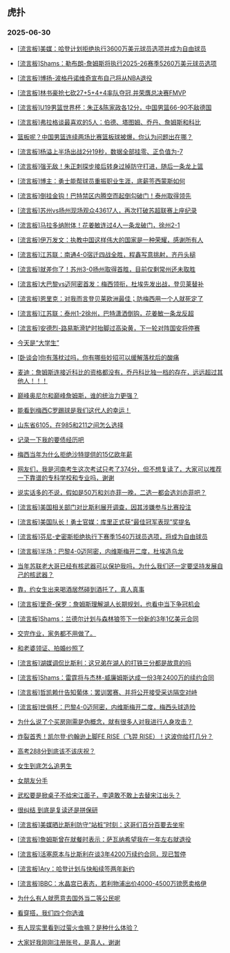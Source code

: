 ## 虎扑 
### 2025-06-30

+ [[流言板]美媒：哈登计划拒绝执行3600万美元球员选项并成为自由球员](https://bbs.hupu.com/633473380.html)

+ [[流言板]Shams：勒布朗-詹姆斯将执行2025-26赛季5260万美元球员选项](https://bbs.hupu.com/633476511.html)

+ [[流言板]博扬-波格丹诺维奇宣布自己将从NBA退役](https://bbs.hupu.com/633476239.html)

+ [[流言板]林书豪抢七砍27+5+4+4率队夺冠,并荣膺总决赛FMVP](https://bbs.hupu.com/633475900.html)

+ [[流言板]U19男篮世界杯：朱正&amp;陈家政各12分，中国男篮66-90不敌德国](https://bbs.hupu.com/633472732.html)

+ [[流言板]弗拉格谈最喜欢的5人：伯德、塔图姆、乔丹、詹姆斯和科比](https://bbs.hupu.com/633475947.html)

+ [篮板呢？中国男篮连续两场比赛篮板球被爆，你认为问题出在哪？](https://bbs.hupu.com/633472851.html)

+ [[流言板]杨溢上半场出战2分19秒，数据全部挂零、正负值为-7](https://bbs.hupu.com/633471779.html)

+ [[流言板]强无敌！朱正刺探步接后转身过掉防守打进，随后一条龙上篮](https://bbs.hupu.com/633471480.html)

+ [[流言板]博主：勇士能帮球员重振职业生涯，底薪签西蒙斯如何](https://bbs.hupu.com/633474237.html)

+ [[流言板]倒挂金钩！巴特禁区内腾空而起倒勾破门！泰州取得领先](https://bbs.hupu.com/633473061.html)

+ [[流言板]苏州vs扬州现场观众43617人，再次打破苏超联赛上座纪录](https://bbs.hupu.com/633473669.html)

+ [[流言板]马拉多纳附体！花姜敏连过4人一条龙破门，徐州2-1](https://bbs.hupu.com/633473989.html)

+ [[流言板]伊万发文：执教中国这样伟大的国家是一种荣耀，感谢所有人](https://bbs.hupu.com/633468827.html)

+ [[流言板]江苏联：南通4-0宿迁四战全胜，程鑫写意挑射，齐丹头槌](https://bbs.hupu.com/633474329.html)

+ [[流言板]就差你了！苏州3-0扬州取得首胜，目前仅剩常州还未取胜](https://bbs.hupu.com/633473827.html)

+ [[流言板]大巴黎vs迈阿密首发：梅西领衔，杜埃先发出战，登贝莱替补](https://bbs.hupu.com/633476323.html)

+ [[流言板]恩里克：对我而言登贝莱欧洲最佳；防梅西用一个人就死定了](https://bbs.hupu.com/633470045.html)

+ [[流言板]江苏联：泰州1-2徐州，巴特潇洒倒钩，花姜敏一条龙反超](https://bbs.hupu.com/633474422.html)

+ [[流言板]安德烈-路易斯滑铲时抬脚过高染黄，下一轮对阵国安将停赛](https://bbs.hupu.com/633472924.html)

+ [今天是“大学生”](https://bbs.hupu.com/633474372.html)

+ [[卧谈会]你有落枕过吗，你有哪些妙招可以缓解落枕后的酸痛](https://bbs.hupu.com/633474600.html)

+ [麦迪：詹姆斯连接近科比的资格都没有，乔丹科比独一档的存在，远远超过其他人！！！](https://bbs.hupu.com/633472161.html)

+ [巅峰奥尼尔和巅峰詹姆斯，谁的统治力更强？](https://bbs.hupu.com/633473231.html)

+ [能看到梅西C罗踢球是我们这代人的幸运！](https://bbs.hupu.com/633471338.html)

+ [山东省6105，在985和211之间怎么选择](https://bbs.hupu.com/633473074.html)

+ [记录一下我的要债经历吧](https://bbs.hupu.com/633474685.html)

+ [梅西当年为什么拒绝沙特提供的15亿欧年薪](https://bbs.hupu.com/633471954.html)

+ [网友们，我是河南考生这次考试只考了374分，但不想复读了，大家可以推荐一下靠谱的专科学校和专业吗，谢谢](https://bbs.hupu.com/633474034.html)

+ [说实话多的不说，假如是50万和刘亦菲一晚，二选一都会选刘亦菲吧？](https://bbs.hupu.com/633473234.html)

+ [[流言板]美国相关部门对比斯利展开调查，因其涉嫌参与比赛投注](https://bbs.hupu.com/633477057.html)

+ [[流言板]美国队长！勇士官媒：库里正式获“最佳冠军表现”奖提名](https://bbs.hupu.com/633473718.html)

+ [[流言板]芬尼-史密斯拒绝执行下赛季1540万球员选项，将成为自由球员](https://bbs.hupu.com/633477241.html)

+ [[流言板]半场：巴黎4-0迈阿密，内维斯梅开二度，杜埃造乌龙](https://bbs.hupu.com/633477758.html)

+ [当年苏联老大哥已经有核武器可以保护我吗，为什么我们还一定要坚持发展自己的核武器？](https://bbs.hupu.com/633472697.html)

+ [靠，约女生出来喝酒居然碰到酒托了，真人真事](https://bbs.hupu.com/633475114.html)

+ [[流言板]里奇-保罗：詹姆斯理解湖人长期规划，也看中当下争冠机会](https://bbs.hupu.com/633476662.html)

+ [[流言板]Shams：兰德尔计划与森林狼签下一份新的3年1亿美元合同](https://bbs.hupu.com/633478147.html)

+ [交完作业，家务都不用做了。](https://bbs.hupu.com/633476431.html)

+ [和老婆领证、拍婚纱照了](https://bbs.hupu.com/633476289.html)

+ [[流言板]湖媒调侃比斯利：这兄弟在湖人的打铁三分都是故意的吗](https://bbs.hupu.com/633477597.html)

+ [[流言板]Shams：雷霆将与杰林-威廉姆斯达成一份3年2400万的续约合同](https://bbs.hupu.com/633476146.html)

+ [[流言板]哲凯赖什告知葡体：罢训罢赛、并将公开接受采访隔空对峙](https://bbs.hupu.com/633478121.html)

+ [[流言板]世俱杯：巴黎4-0迈阿密，内维斯梅开二度，梅西头球造险](https://bbs.hupu.com/633478373.html)

+ [为什么说了个买房刚需是伪概念，就有很多人对我进行人身攻击？](https://bbs.hupu.com/633477205.html)

+ [炸裂首秀！凯尔登·约翰逊上脚FE RISE（飞羿 RISE）！这波你给打几分？](https://bbs.hupu.com/633476143.html)

+ [高考288分到底该不该庆祝？](https://bbs.hupu.com/633476999.html)

+ [女生到底怎么追男生](https://bbs.hupu.com/633477184.html)

+ [女朋友分手](https://bbs.hupu.com/633477239.html)

+ [武松要是掀桌子不给宋江面子，李逵敢不敢上去替宋江出头？](https://bbs.hupu.com/633476038.html)

+ [很纠结 到底是复读还是拼保研](https://bbs.hupu.com/633476272.html)

+ [[流言板]美媒晒比斯利防守“站桩”时刻：这哥们百分百要去坐牢](https://bbs.hupu.com/633477970.html)

+ [[流言板]詹姆斯曾在就餐时表示：萨瓦纳希望我在一年左右就退役](https://bbs.hupu.com/633478037.html)

+ [[流言板]活塞原本与比斯利在谈3年4200万续约合同，现已暂停](https://bbs.hupu.com/633477145.html)

+ [[流言板]Ary：哈登计划与快船续签两年新约](https://bbs.hupu.com/633477889.html)

+ [[流言板]BBC：水晶宫已表态，若利物浦出价4000-4500万镑愿卖格伊](https://bbs.hupu.com/633473363.html)

+ [为什么有人就愿意去国外当二等公民呢](https://bbs.hupu.com/633478829.html)

+ [看穿搭，我们四个你选谁](https://bbs.hupu.com/633477871.html)

+ [有人现实里看到过萤火虫嘛？是种什么体验？](https://bbs.hupu.com/633476695.html)

+ [大家好我刚刚注册账号，是真人，谢谢](https://bbs.hupu.com/633477175.html)

